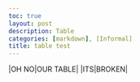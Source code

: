 ```yaml
---
toc: true
layout: post
description: Table
categories: [markdown], [Informal]
title: table test
---
```


|OH NO|OUR TABLE|
|ITS|BROKEN|